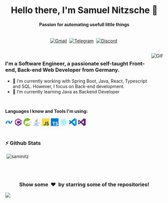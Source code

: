 <p>
  <h1 align="center"><b>Hello there, I'm Samuel Nitzsche 👋</b></h1>
</p>

<p>
  <h4 align="center"><b>Passion for automating usefull little things</b></h4>
</p>

<p align="center">
<br>
<a href="mailto:samuel.nitzsche+github@gmail.com"><img src="https://img.shields.io/badge/gmail-%23D14836.svg?&style=for-the-badge&logo=gmail&logoColor=white" alt="Gmail"/></a>&nbsp;
<a href="https://t.me/saminitz"><img src="https://img.shields.io/badge/telegram-%23229ED9.svg?&style=for-the-badge&logo=telegram&logoColor=white" alt="Telegram"/></a>&nbsp;
<a href="https://discord.com/users/317214633406758917"><img src="https://img.shields.io/badge/discord-%235865f2.svg?&style=for-the-badge&logo=discord&logoColor=white" alt="Discord"/></a>&nbsp;
</p>

<br>
<img align="right" height="270px" alt="GIF" src="https://i.pinimg.com/originals/e4/26/70/e426702edf874b181aced1e2fa5c6cde.gif" />

### I'm a Software Engineer, a passionate self-taught Front-end, Back-end Web Developer from Germany.
- 🔭 I’m currently working with Spring Boot, Java, React, Typescript and SQL. However, I focus on Back-end development.
- 🌱 I’m currently learning Java as Backend Developer
<br>

**Languages I know and Tools I'm using:**

<code><img height="25" alt=".NET" title=".NET" src="https://github.com/devicons/devicon/blob/55609aa5bd817ff167afce0d965585c92040787a/icons/dot-net/dot-net-original.svg"></code>
<code><img height="25" alt="C#" title="C#" src="https://github.com/devicons/devicon/blob/1119b9f84c0290e0f0b38982099a2bd027a48bf1/icons/csharp/csharp-original.svg"></code>
<code><img height="25" alt="Spring Boot" title="Spring Boot" src="https://github.com/devicons/devicon/blob/55609aa5bd817ff167afce0d965585c92040787a/icons/spring/spring-original.svg"></code>
<code><img height="25" alt="Java" title="Java" src="https://github.com/devicons/devicon/blob/55609aa5bd817ff167afce0d965585c92040787a/icons/java/java-original.svg"></code>
<code><img height="25" alt="JavaScript" title="JavaScript" src="https://github.com/devicons/devicon/blob/1119b9f84c0290e0f0b38982099a2bd027a48bf1/icons/javascript/javascript-original.svg"></code>
<code><img height="25" alt="TypeScript" title="TypeScript" src="https://github.com/devicons/devicon/blob/55609aa5bd817ff167afce0d965585c92040787a/icons/typescript/typescript-original.svg"></code>
<code><img height="25" alt="React" title="React" src="https://github.com/devicons/devicon/blob/55609aa5bd817ff167afce0d965585c92040787a/icons/react/react-original.svg"></code>
<code><img height="25" alt="Visual Studio Code" title="Visual Studio Code" src="https://github.com/devicons/devicon/blob/1119b9f84c0290e0f0b38982099a2bd027a48bf1/icons/vscode/vscode-original.svg"></code>
<code><img height="25" alt="Visual Studio" title="Visual Studio" src="https://github.com/devicons/devicon/blob/1119b9f84c0290e0f0b38982099a2bd027a48bf1/icons/visualstudio/visualstudio-plain.svg"></code>
<br>
<br>


### :zap: Github Stats

<p>&nbsp;<img align="center" src="https://github-readme-stats.vercel.app/api?username=saminitz&show_icons=true&theme=tokyonight&title_color=6a9bec&text_color=38bcad&bg_color=1a1b27&locale=en" alt="saminitz" /></p>
<br>
<br>

<div align="center">
<h3 align="center">Show some &nbsp;❤️&nbsp; by starring some of the repositories!</h3>
</div><img src="https://github.com/punitkmryh/punitkmryh/blob/39385d58e8f0e9f7c79ed689c69f5234df7780e6/wave.svg" />
